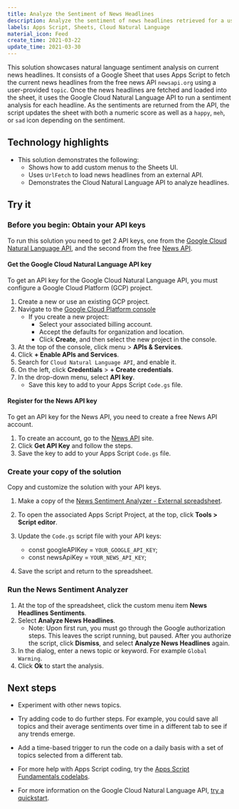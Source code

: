 ```yaml
---
title: Analyze the Sentiment of News Headlines
description: Analyze the sentiment of news headlines retrieved for a user-specified topic from a free news API.
labels: Apps Script, Sheets, Cloud Natural Language
material_icon: Feed
create_time: 2021-03-22
update_time: 2021-03-30
---
```


This solution showcases natural language sentiment analysis on current news headlines. It consists of a Google Sheet that uses Apps Script to fetch the current news headlines from the free news API `newsapi.org` using a user-provided `topic`.
Once the news headlines are fetched and loaded into the sheet, it uses the Google Cloud Natural Language API to run a sentiment analysis for each headline. 
As the sentiments are returned from the API, the script updates the sheet with both a numeric score as well as a `happy`, `meh`, or `sad` icon depending on the sentiment.
 
## Technology highlights

- This solution demonstrates the following:
   * Shows how to add custom menus to the Sheets UI.
   * Uses `UrlFetch` to load news headlines from an external API.
   * Demonstrates the Cloud Natural Language API to analyze headlines.

## Try it

### Before you begin: Obtain your API keys
To run this solution you need to get 2 API keys, one from the [Google Cloud Natural Language API](https://cloud.google.com/natural-language), and the second from the free [News API](http://newsapi.org/).

#### Get the Google Cloud Natural Language API key

To get an API key for the Google Cloud Natural Language API, you must configure a Google Cloud Platform (GCP) project.

1. Create a new or use an existing GCP project.
1. Navigate to the [Google Cloud Platform console](https://console.cloud.google.com)
    * If you create a new project: 
        * Select your associated billing account.
        * Accept the defaults for organization and location.
        * Click **Create**, and then select the new project in the console.
1. At the top of the console, click <span class=”material-icons”>menu</span> <span aria-label="and then">></span> **APIs & Services**. 
1. Click **+ Enable APIs and Services**.
1. Search for `Cloud Natural Language API`, and enable it.
1. On the left, click **Credentials** <span aria-label="and then">></span> **+ Create credentials**.
1. In the drop-down menu, select **API key**. 
    * Save this key to add to your Apps Script `Code.gs` file. 

#### Register for the News API key

To get an API key for the News API, you need to create a free News API account.
1. To create an account, go to the [News API](https://newsapi.org/) site.
1. Click **Get API Key** and follow the steps.
1. Save the key to add to your Apps Script `Code.gs` file. 

### Create your copy of the solution
Copy and customize the solution with your API keys.

1. Make a copy of the [News Sentiment Analyzer - External spreadsheet](https://docs.google.com/spreadsheets/d/1Jw-d2ihbjSyO4SyzgXSiC5dzs36GY5aMGxuf_nc7WKU/copy). 

1. To open the associated Apps Script Project, at the top, click **Tools <span aria-label="and then">></span> Script editor**.
1. Update the `Code.gs` script file with your API keys:
    * const googleAPIKey = `YOUR_GOOGLE_API_KEY`;
    * const newsApiKey = `YOUR_NEWS_API_KEY`;
1. Save the script and return to the spreadsheet.

### Run the News Sentiment Analyzer
1. At the top of the spreadsheet, click the custom menu item **News Headlines Sentiments**.
1. Select **Analyze News Headlines**. 
    * Note: Upon first run, you must go through the Google authorization steps. This leaves the script running, but paused. After you authorize the script, click **Dismiss**, and select **Analyze News Headlines** again.
1. In the dialog, enter a news topic or keyword. For example `Global Warming`.
1. Click **Ok** to start the analysis. 

## Next steps

* Experiment with other news topics.

* Try adding code to do further steps. For example, you could save all topics and their average sentiments over time in a different tab to see if any trends emerge.

* Add a time-based trigger to run the code on a daily basis with a set of topics selected from a different tab.

* For more help with Apps Script coding, try the [Apps Script Fundamentals codelabs](https://developers.google.com/apps-script/quickstart/fundamentals-codelabs).

* For more information on the Google Cloud Natural Language API, [try a quickstart](https://cloud.google.com/natural-language/docs/quickstarts).

